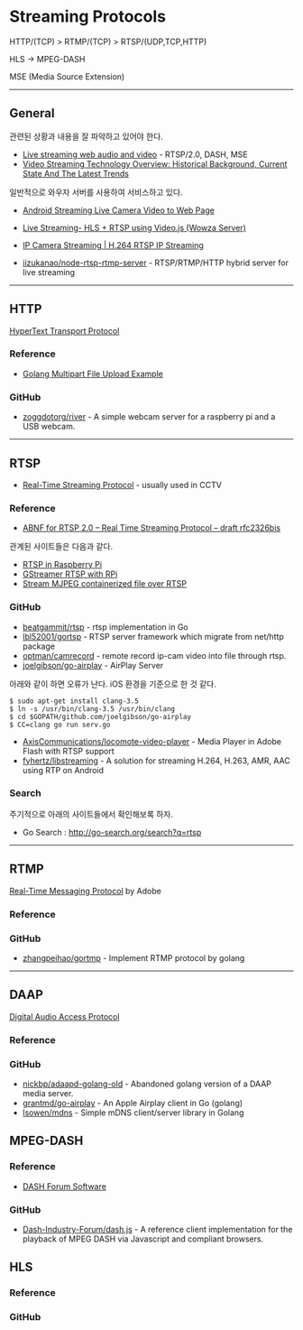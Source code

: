 # Streaming Protocols

HTTP/(TCP) > RTMP/(TCP) > RTSP/(UDP,TCP,HTTP)

HLS -> MPEG-DASH

MSE (Media Source Extension)

----------
## General

관련된 상황과 내용을 잘 파악하고 있어야 한다.
- [Live streaming web audio and video](https://developer.mozilla.org/en-US/Apps/Build/Audio_and_video_delivery/Live_streaming_web_audio_and_video) - RTSP/2.0, DASH, MSE
- [Video Streaming Technology Overview: Historical Background, Current State And The Latest Trends](http://blog.dataart.com/video-streaming-technology-overview-historical-background-current-state-and-the-latest-trends/)

일반적으로 와우자 서버를 사용하여 서비스하고 있다.
- [Android Streaming Live Camera Video to Web Page](http://www.androidhive.info/2014/06/android-streaming-live-camera-video-to-web-page/)
- [Live Streaming- HLS + RTSP using Video.js (Wowza Server)](http://stackoverflow.com/questions/25981523/live-streaming-hls-rtsp-using-video-js-wowza-server)
- [IP Camera Streaming | H.264 RTSP IP Streaming](http://www.streamingvideoprovider.com/rtsp-ip-camera-streaming.html)



- [iizukanao/node-rtsp-rtmp-server](https://github.com/iizukanao/node-rtsp-rtmp-server) - RTSP/RTMP/HTTP hybrid server for live streaming


-------
## HTTP

[HyperText Transport Protocol](http://en.wikipedia.org/wiki/Hypertext_Transfer_Protocol)

### Reference

- [Golang Multipart File Upload Example](http://matt.aimonetti.net/posts/2013/07/01/golang-multipart-file-upload-example/)

### GitHub
 
- [zoggdotorg/river](https://github.com/zoggdotorg/river) - A simple webcam server for a raspberry pi and a USB webcam.


-------
## RTSP

- [Real-Time Streaming Protocol](http://en.wikipedia.org/wiki/Real_Time_Streaming_Protocol) - usually used in CCTV

### Reference

- [ABNF for RTSP 2.0 – Real Time Streaming Protocol – draft rfc2326bis](http://www.in2eps.com/fo-abnf/tk-fo-abnf-rtsp.html)

관계된 사이트들은 다음과 같다.
- [RTSP in Raspberry Pi](http://completet.logdown.com/posts/2014/07/16/rtsp-in-raspberry-pi)
- [GStreamer RTSP with RPi](http://www.aftermath.kr/entry/GStreamer-RTSP-with-RPi)
- [Stream MJPEG containerized file over RTSP](http://codinguy.net/2015/01/12/stream-mjpeg-containerized-file-over-rtsp/)



### GitHub

- [beatgammit/rtsp](https://github.com/beatgammit/rtsp) - rtsp implementation in Go
- [lbl52001/gortsp](https://github.com/lbl52001/gortsp) - RTSP server framework which migrate from net/http package
- [optman/camrecord](https://github.com/optman/camrecord) - remote record ip-cam video into file through rtsp.
- [joelgibson/go-airplay](https://github.com/joelgibson/go-airplay) - AirPlay Server

아래와 같이 하면 오류가 난다. iOS 환경을 기준으로 한 것 같다.

```
$ sudo apt-get install clang-3.5
$ ln -s /usr/bin/clang-3.5 /usr/bin/clang
$ cd $GOPATH/github.com/joelgibson/go-airplay
$ CC=clang go run serv.go
```

- [AxisCommunications/locomote-video-player](https://github.com/AxisCommunications/locomote-video-player) - Media Player in Adobe Flash with RTSP support
- [fyhertz/libstreaming](https://github.com/fyhertz/libstreaming) - A solution for streaming H.264, H.263, AMR, AAC using RTP on Android


### Search

주기적으로 아래의 사이트들에서 확인해보록 하자.

- Go Search : http://go-search.org/search?q=rtsp


-------
## RTMP

[Real-Time Messaging Protocol](http://en.wikipedia.org/wiki/Real_Time_Messaging_Protocol) by Adobe

### Reference


### GitHub

- [zhangpeihao/gortmp](https://github.com/zhangpeihao/gortmp) - Implement RTMP protocol by golang


-------
## DAAP

[Digital Audio Access Protocol](http://en.wikipedia.org/wiki/Digital_Audio_Access_Protocol)

### Reference


### GitHub

- [nickbp/adaapd-golang-old](https://github.com/nickbp/adaapd-golang-old) - Abandoned golang version of a DAAP media server.
- [grantmd/go-airplay](https://github.com/grantmd/go-airplay) - An Apple Airplay client in Go (golang)
- [lsowen/mdns](https://github.com/lsowen/mdns) - Simple mDNS client/server library in Golang


## MPEG-DASH
### Reference

- [DASH Forum Software](http://dashif.org/software/)

### GitHub

- [Dash-Industry-Forum/dash.js](https://github.com/Dash-Industry-Forum/dash.js) - A reference client implementation for the playback of MPEG DASH via Javascript and compliant browsers.

## HLS
### Reference
### GitHub







